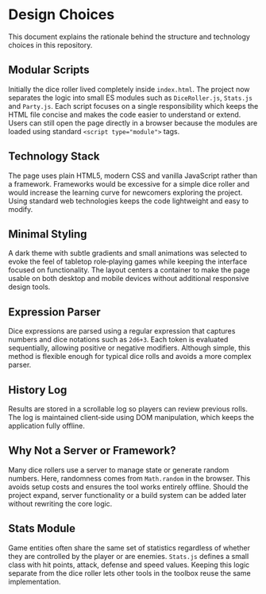 # Design Choices

This document explains the rationale behind the structure and technology choices in this repository.

## Modular Scripts

Initially the dice roller lived completely inside `index.html`. The project now separates the logic into small ES modules such as `DiceRoller.js`, `Stats.js` and `Party.js`. Each script focuses on a single responsibility which keeps the HTML file concise and makes the code easier to understand or extend. Users can still open the page directly in a browser because the modules are loaded using standard `<script type="module">` tags.

## Technology Stack

The page uses plain HTML5, modern CSS and vanilla JavaScript rather than a framework. Frameworks would be excessive for a simple dice roller and would increase the learning curve for newcomers exploring the project. Using standard web technologies keeps the code lightweight and easy to modify.

## Minimal Styling

A dark theme with subtle gradients and small animations was selected to evoke the feel of tabletop role‑playing games while keeping the interface focused on functionality. The layout centers a container to make the page usable on both desktop and mobile devices without additional responsive design tools.

## Expression Parser

Dice expressions are parsed using a regular expression that captures numbers and dice notations such as `2d6+3`. Each token is evaluated sequentially, allowing positive or negative modifiers. Although simple, this method is flexible enough for typical dice rolls and avoids a more complex parser.

## History Log

Results are stored in a scrollable log so players can review previous rolls. The log is maintained client‑side using DOM manipulation, which keeps the application fully offline.

## Why Not a Server or Framework?

Many dice rollers use a server to manage state or generate random numbers. Here, randomness comes from `Math.random` in the browser. This avoids setup costs and ensures the tool works entirely offline. Should the project expand, server functionality or a build system can be added later without rewriting the core logic.


## Stats Module

Game entities often share the same set of statistics regardless of whether they are controlled by the player or are enemies. `Stats.js` defines a small class with hit points, attack, defense and speed values. Keeping this logic separate from the dice roller lets other tools in the toolbox reuse the same implementation.
